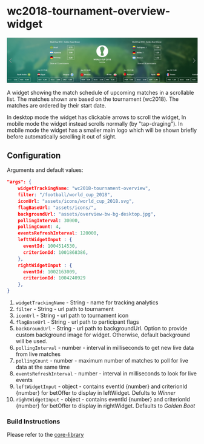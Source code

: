 # wc2018-tournament-overview-widget

![](./screenshot.png)

A widget showing the match schedule of upcoming matches in a scrollable list. The matches shown are based on the tournament (wc2018). The matches are ordered by their start date.

In desktop mode the widget has clickable arrows to scroll the widget, In mobile mode the widget instead scrolls normally (by "tap-draging"). In mobile mode the widget has a smaller main logo which will be shown briefly before automatically scrolling it out of sight.

## Configuration

Arguments and default values:
```json
"args": {
    widgetTrackingName: "wc2018-tournament-overview",
    filter: "/football/world_cup_2018",
    iconUrl: "assets/icons/world_cup_2018.svg",
    flagBaseUrl: "assets/icons/",
    backgroundUrl: "assets/overview-bw-bg-desktop.jpg",
    pollingInterval: 30000,
    pollingCount: 4,
    eventsRefreshInterval: 120000,
    lefttWidgetInput : {
      eventId: 1004514530,
      criterionId: 1001868386,
    },
    rightWidgetInput : {
      eventId: 1002163009,
      criterionId: 1004240929
    },
}
```

1. `widgetTrackingName` - String - name for tracking analytics
2. `filter` - String - url path to tournament
3. `iconUrl` - String - url path to tournament icon
4. `flagBaseUrl` - String - url path to participant flags
5. `backGroundUrl` - String - url path to backgroundUrl. Option to provide custom background image for widget. Otherwise, default background will be used.
6. `pollingInterval` - number - interval in milliseconds to get new live data from live matches
7. `pollingCount` - number - maximum number of matches to poll for live data at the same time
8. `eventsRefreshInterval` - number - interval in milliseconds to look for live events
9. `leftWidgetInput` - object - contains eventId {number} and criterionId {number} for betOffer to display in leftWidget. Defults to *Winner*
10. `rightWidgetInput` - object - contains eventId {number} and criterionId {number} for betOffer to display in rightWidget. Defaults to *Golden Boot*

### Build Instructions

Please refer to the [core-library](https://github.com/kambi-sportsbook-widgets/widget-core-library)
